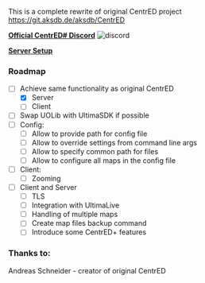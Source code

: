 This is a complete rewrite of original CentrED project https://git.aksdb.de/aksdb/CentrED

[**Official CentrED# Discord**](https://discord.gg/zpNCv36fQ8)
![discord](https://user-images.githubusercontent.com/16159577/213001281-c68258d5-9a58-44a4-b90b-d3f1b2602e14.png)


[**Server Setup**](https://github.com/kaczy93/centredsharp/wiki/Server-setup)

### Roadmap
- [ ] Achieve same functionality as original CentrED
  - [x] Server
  - [ ] Client
- [ ] Swap UOLib with UltimaSDK if possible
- [ ] Config:
  - [ ] Allow to provide path for config file
  - [ ] Allow to override settings from command line args
  - [ ] Allow to specify common path for files
  - [ ] Allow to configure all maps in the config file
- [ ] Client:
  - [ ] Zooming
- [ ] Client and Server
  - [ ] TLS
  - [ ] Integration with UltimaLive
  - [ ] Handling of multiple maps 
  - [ ] Create map files backup command
  - [ ] Introduce some CentrED+ features

### Thanks to:

Andreas Schneider - creator of original CentrED
